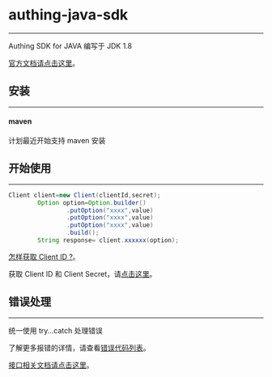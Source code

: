 # authing-java-sdk

----------

Authing SDK for JAVA 编写于 JDK 1.8

[官方文档请点击这里](https://docs.authing.cn)。

## 安装

----------

#### maven

计划最近开始支持 maven 安装

## 开始使用

----------

``` java
Client client=new Client(clientId,secret);
        Option option=Option.builder()
                .putOption("xxxx",value)
                .putOption("xxxx",value)
                .putOption("xxxx",value)
                .build();
        String response= client.xxxxxx(option);
```

[怎样获取 Client ID ?](https://docs.authing.cn/#/quick_start/howto)。

获取 Client ID 和 Client Secret，请[点击这里](https://docs.authing.cn/#/quick_start/howto)。

## 错误处理

----------

统一使用 try...catch 处理错误

了解更多报错的详情，请查看[错误代码列表](https://docs.authing.cn/#/quick_start/error_code)。

[接口相关文档请点击这里](https://docs.authing.cn/#/user_service/add_user)。

